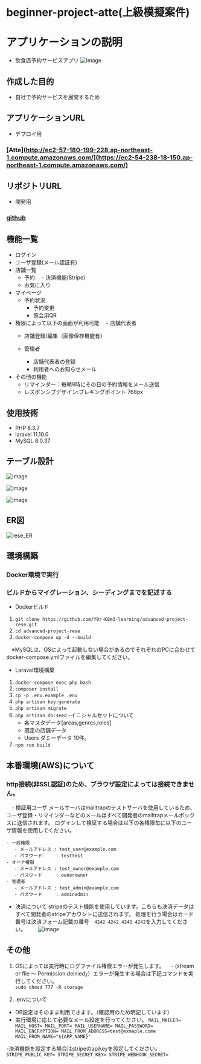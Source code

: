 # beginner-project-atte(上級模擬案件)
# アプリケーションの説明
 - 飲食店予約サービスアプリ
![image](https://github.com/user-attachments/assets/e8aa1cf5-c1ff-4b94-94a6-e3347a195e21)


## 作成した目的
 - 自社で予約サービスを展開するため

 ## アプリケーションURL
 - デプロイ用
### [Atte](http://ec2-57-180-199-228.ap-northeast-1.compute.amazonaws.com/](https://ec2-54-238-18-150.ap-northeast-1.compute.amazonaws.com/)

 ## リポジトリURL
 - 開発用
 ### [github](https://github.com/Y0r-K8m3-learning/beginner-project-atte.git)

 ## 機能一覧
 - ログイン
 - ユーザ登録(メール認証有)
 - 店舗一覧
   - 予約
     　- 決済機能(Stripe)
   - お気に入り
 - マイページ
   - 予約状況
      - 予約変更
      - 照会用QR
 - 権限によって以下の画面が利用可能
  　- 店舗代表者
      - 店舗登録/編集（画像保存機能有）
         
    - 管理者
      - 店舗代表者の登録
      - 利用者へのお知らせメール
 - その他の機能
   - リマインダー：毎朝9時にその日の予約情報をメール送信
   - レスポンシブデザイン:ブレキングポイント 768px 
## 使用技術
- PHP 8.3.7
- laravel 11.10.0
- MySQL 8.0.37


## テーブル設計
![image](https://github.com/user-attachments/assets/802ceb72-2ea1-48bc-b41d-fe8787a4d016)

![image](https://github.com/user-attachments/assets/eed2fc3a-f7e9-4cf5-a3bc-75916bb6e64a)

![image](https://github.com/user-attachments/assets/3036c1f8-35dd-43b0-9d4d-ff101754f53f)


## ER図
![rese_ER](https://github.com/user-attachments/assets/498601ea-6a44-4fbd-9892-9efed8434be8)






## 環境構築
### Docker環境で実行
### ビルドからマイグレーション、シーディングまでを記述する
- Dockerビルド 
 1. `git clone https://github.com/Y0r-K8m3-learning/advanced-project-rese.git`
 2. `cd advanced-project-rese`
 3. `docker-compose up -d --build`
 
　※MySQLは、OSによって起動しない場合があるのでそれぞれのPCに合わせて docker-compose.ymlファイルを編集してください。
 
- Laravel環境構築
 1. `docker-compose exec php bash`
 2. `composer install`
 3. `cp -p .env.example .env`
 4. `php artisan key:generate`
 5. `php artisan migrate`
 6. `php artisan db:seed`
     -イニシャルセットについて
      - 各マスタデータ[areas,genres,roles]
      - 既定の店舗データ
      - Users ダミーデータ 10件。
 8. `npm run build`

## 本番環境(AWS)について
  ### http接続(非SSL認証)のため、ブラウザ設定によっては接続できません。
　- 検証用ユーザ
    メールサーバはmailtrapのテストサーバを使用しているため、ユーザ登録・リマインダーなどのメールはすべて開発者のmailtrapメールボックスに送信されます。
    ログインして検証する場合は以下の各権限毎に以下のユーザ情報を使用してください。
    
    - 一般権限
       - メールアドレス : test_user@example.com
       - パスワード     : testtest
    - オーナ権限
       - メールアドレス : test_owner@example.com
       - パスワード     : ownerowner
    - 管理者
       - メールアドレス : test_admin@example.com
       - パスワード     : adminadmin
       
  - 決済について
    stripeのテスト機能を使用しています。こちらも決済データはすべて開発者のstripeアカウントに送信されます。
    処理を行う場合はカード番号は決済フォーム記載の番号　`4242 4242 4242 4242`を入力してください。
　　![image](https://github.com/user-attachments/assets/0ba7cda3-f37f-4b98-8f23-13c4dbe52b8e)

    
## その他
  1. OSによっては実行時にログファイル権限エラーが発生します。
 　- (stream or flie ～ Permission deinied」）エラーが発生する場合は下記コマンドを実行してください。<br>
     `sudo chmod 777 -R storage`

 2. .envについて
 - DB設定はそのまま利用できます。（確認用のため明記しています）
 - 実行環境に応じて必要なメール設定を行ってください。
`
 MAIL_MAILER=
 MAIL_HOST=
 MAIL_PORT=
 MAIL_USERNAME=
 MAIL_PASSWORD=
 MAIL_ENCRYPTION=
 MAIL_FROM_ADDRESS=test@exmaple.come
 MAIL_FROM_NAME="${APP_NAME}"
`

-決済機能を設定する場合はstripeのapikeyを設定してください。
`
STRIPE_PUBLIC_KEY=
STRIPE_SECRET_KEY=
STRIPE_WEBHOOK_SECRET=
`
 

